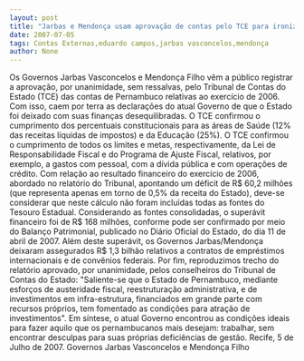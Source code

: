 ```yaml
---
layout: post
title: "Jarbas e Mendonça usam aprovação de contas pelo TCE para ironizar Eduardo Campos"
date: 2007-07-05
tags: Contas Externas,eduardo campos,jarbas vasconcelos,mendonça
author: None
---
```

Os Governos Jarbas Vasconcelos e Mendon&ccedil;a Filho v&ecirc;m a p&uacute;blico registrar a aprova&ccedil;&atilde;o, por unanimidade, sem ressalvas, pelo Tribunal de Contas do Estado (TCE) das contas de Pernambuco relativas ao exerc&iacute;cio de 2006. Com isso, caem por terra as declara&ccedil;&otilde;es do atual Governo de que o Estado foi deixado com suas finan&ccedil;as desequilibradas. O TCE confirmou o cumprimento dos percentuais constitucionais para as &aacute;reas de Sa&uacute;de (12% das receitas l&iacute;quidas de impostos) e da Educa&ccedil;&atilde;o (25%).
O TCE confirmou o cumprimento de todos os limites e metas, respectivamente, da Lei de Responsabilidade Fiscal e do Programa de Ajuste Fiscal, relativos, por exemplo, a gastos com pessoal, com a d&iacute;vida p&uacute;blica e com opera&ccedil;&otilde;es de cr&eacute;dito.
Com rela&ccedil;&atilde;o ao resultado financeiro do exerc&iacute;cio de 2006, abordado no relat&oacute;rio do Tribunal, apontando um d&eacute;ficit de R$ 60,2 milh&otilde;es (que representa apenas em torno de 0,5% da receita do Estado), deve-se considerar que neste c&aacute;lculo n&atilde;o foram inclu&iacute;das todas as fontes do Tesouro Estadual. Considerando as fontes consolidadas, o super&aacute;vit financeiro foi de R$ 168 milh&otilde;es, conforme pode ser confirmado por meio do Balan&ccedil;o Patrimonial, publicado no Di&aacute;rio Oficial do Estado, do dia 11 de abril de 2007. 
Al&eacute;m deste super&aacute;vit, os Governos Jarbas/Mendon&ccedil;a deixaram assegurados R$ 1,3 bilh&atilde;o relativos a contratos de empr&eacute;stimos internacionais e de conv&ecirc;nios federais.
Por fim, reproduzimos trecho do relat&oacute;rio aprovado, por unanimidade, pelos conselheiros do Tribunal de Contas do Estado: 
&quot;Saliente-se que o Estado de Pernambuco, mediante esfor&ccedil;os de austeridade fiscal, reestrutura&ccedil;&atilde;o administrativa, e de investimentos em infra-estrutura, financiados em grande parte com recursos pr&oacute;prios, tem fomentado as condi&ccedil;&otilde;es para atra&ccedil;&atilde;o de investimentos&quot;.
Em s&iacute;ntese, o atual Governo encontrou as condi&ccedil;&otilde;es ideais para fazer aquilo que os pernambucanos mais desejam: trabalhar, sem encontrar desculpas para suas pr&oacute;prias defici&ecirc;ncias de gest&atilde;o.
Recife, 5 de Julho de 2007.
Governos Jarbas Vasconcelos e Mendon&ccedil;a Filho 